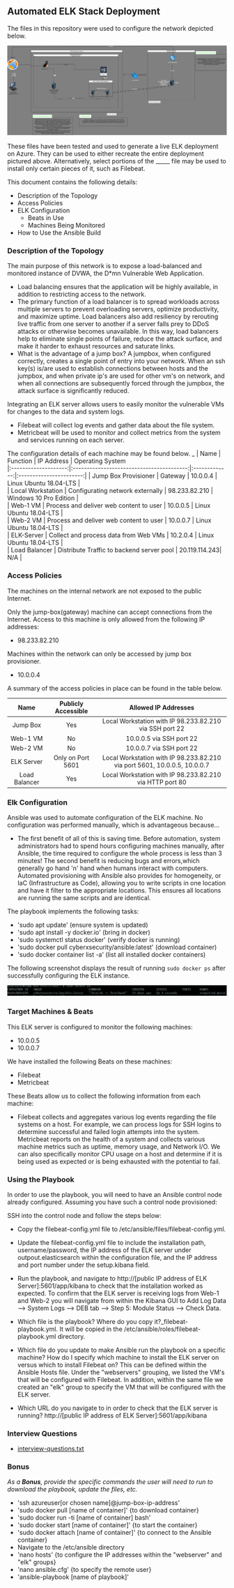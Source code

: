 ## Automated ELK Stack Deployment

The files in this repository were used to configure the network depicted below.

![Diagram of the Network](images/proj-1_network-diagram.jpg)

These files have been tested and used to generate a live ELK deployment on Azure. They can be used to either recreate the entire deployment pictured above. Alternatively, select portions of the _____ file may be used to install only certain pieces of it, such as Filebeat.

This document contains the following details:

- Description of the Topology
- Access Policies
- ELK Configuration
  - Beats in Use
  - Machines Being Monitored
- How to Use the Ansible Build


### Description of the Topology

The main purpose of this network is to expose a load-balanced and monitored instance of DVWA, the D*mn Vulnerable Web Application.

- Load balancing ensures that the application will be highly available, in addition to restricting access to the network.
- The primary function of a load balancer is to spread workloads across multiple servers to prevent overloading servers, optimize productivity, and maximize uptime. Load balancers also add resiliency by rerouting live traffic from one server to another if a server falls prey to DDoS attacks or otherwise becomes unavailable. In this way, load balancers help to eliminate single points of failure, reduce the attack surface, and make it harder to exhaust resources and saturate links.
-  What is the advantage of a jump box? A jumpbox, when configured correctly, creates a single point of entry into your network. When an ssh key(s) is/are used to establish connections between hosts and the jumpbox, and when private ip's are used for other vm's on network, and when all connections are subsequently forced through the jumpbox, the attack surface is significantly reduced.

Integrating an ELK server allows users to easily monitor the vulnerable VMs for changes to the data and system logs.
- Filebeat will collect log events and gather data about the file system.
- Metricbeat will be used to monitor and collect metrics from the system and services running on each server.

The configuration details of each machine may be found below.
_
|         Name         |                  Function                 |   IP Address  |     Operating System    
|:--------------------:|:-----------------------------------------:|:-------------:|:-----------------------:|
| Jump Box Provisioner | Gateway                                   | 10.0.0.4      | Linux Ubuntu 18.04-LTS  |   
| Local Workstation    | Configurating network externally          | 98.233.82.210 | Windows 10 Pro Edition  |   
| Web-1 VM             | Process and deliver web content to user   | 10.0.0.5      | Linux Ubuntu 18.04-LTS  |   
| Web-2 VM             | Process and deliver web content to user   | 10.0.0.7      | Linux Ubuntu 18.04-LTS  |   
| ELK-Server           | Collect and process data from Web VMs     | 10.2.0.4      | Linux Ubuntu 18.04-LTS  |   
| Load Balancer        | Distribute Traffic to backend server pool | 20.119.114.243| N/A                     |   

### Access Policies

The machines on the internal network are not exposed to the public Internet. 

Only the jump-box(gateway) machine can accept connections from the Internet. Access to this machine is only allowed from the following IP addresses:
- 98.233.82.210

Machines within the network can only be accessed by jump box provisioner.
- 10.0.0.4

A summary of the access policies in place can be found in the table below.

|      Name     	| Publicly Accessible 	|                       Allowed IP Addresses                      	|
|:-------------:	|:-------------------:	|:---------------------------------------------------------------:	|
| Jump Box      	| Yes                 	| Local Workstation with IP 98.233.82.210 via SSH port 22         	|
| Web-1 VM      	| No                  	| 10.0.0.5 via SSH port 22                                        	|
| Web-2 VM      	| No                  	| 10.0.0.7 via SSH port 22                                        	|
| ELK Server    	| Only on Port 5601   	| Local Workstation with IP 98.233.82.210 via port 5601, 10.0.0.5, 10.0.0.7 	|
| Load Balancer 	| Yes                 	| Local Workstation with IP 98.233.82.210 via HTTP port 80        	|

### Elk Configuration

Ansible was used to automate configuration of the ELK machine. No configuration was performed manually, which is advantageous because...

- The first benefit of all of this is saving time. Before automation, system administrators had to spend hours configuring machines
  manually, after Ansible, the time required to configure the whole process is less than 3 minutes! The second benefit is reducing
  bugs and errors,which generally go hand 'n' hand when humans interact with computers. Automated provisioning with Ansible also provides for homogeneity, or IaC (Infrastructure as Code),
  allowing you to write scripts in one location and have it filter to the appropriate locations. This ensures all locations are running the 
  same scripts and are identical. 

The playbook implements the following tasks:

- 'sudo apt update' (ensure system is updated)
- 'sudo apt install -y docker.io' (bring in docker)
- 'sudo systemctl status docker' (verify docker is running)
- 'sudo docker pull cyberxsecurity/ansible:latest' (download container)
- 'sudo docker container list -a' (list all installed docker containers)

The following screenshot displays the result of running `sudo docker ps` after successfully configuring the ELK instance.

![Output of $sudo docker ps](images/sudo-docker-ps.png)

### Target Machines & Beats
This ELK server is configured to monitor the following machines:

- 10.0.0.5
- 10.0.0.7

We have installed the following Beats on these machines:

- Filebeat
- Metricbeat

These Beats allow us to collect the following information from each machine:

- Filebeat collects and aggregates various log events regarding the file systems on a host. For example, we can process logs for SSH logins
  to determine successful and failed login attempts into the system. Metricbeat reports on the health of a system and collects various machine
  metrics such as uptime, memory usage, and Network I/O. We can also specifically monitor CPU usage on a host and determine if it is being used
  as expected or is being exhausted with the potential to fail.

### Using the Playbook
In order to use the playbook, you will need to have an Ansible control node already configured. Assuming you have such a control node provisioned: 

SSH into the control node and follow the steps below:

- Copy the filebeat-config.yml file to /etc/ansible/files/filebeat-config.yml.
- Update the filebeat-config.yml file to include the installation path, username/password,
  the IP address of the ELK server under outpout.elasticsearch within the configuration file,
  and the IP address and port number under the setup.kibana field.
- Run the playbook, and navigate to http://[public IP address of ELK Server]:5601/app/kibana
  to check that the installation worked as expected. To confirm that the ELK server is receiving
  logs from Web-1 and Web-2 you will navigate from within the Kibana GUI to Add Log Data --> System Logs
  --> DEB tab --> Step 5: Module Status --> Check Data.


- Which file is the playbook? Where do you copy it?_filebeat-playbook.yml. It will be copied in the /etc/ansible/roles/filebeat-playbook.yml directory.

- Which file do you update to make Ansible run the playbook on a specific machine? How do I specify which machine to install the ELK server
  on versus which to install Filebeat on? This can be defined within the Ansible Hosts file. Under the "webservers" grouping, we listed the VM's
  that will be configured with Filebeat. In addition, within the same file we created an "elk" group to specify the VM that will be configured
  with the ELK server.

- Which URL do you navigate to in order to check that the ELK server is running? http://[public IP address of ELK Server]:5601/app/kibana

### Interview Questions
- [interview-questions.txt](https://docs.google.com/document/d/1Bw-42tYTR9CUNvehy0klxZTPD2rMRu-QcqG7vrq5f2I/edit?usp=sharing)

### Bonus

_As a **Bonus**, provide the specific commands the user will need to run to download the playbook, update the files, etc._

- 'ssh azureuser[or chosen name]@jump-box-ip-address'
- 'sudo docker pull [name of container]' {to download container}
- 'sudo docker run -ti [name of container] bash'
- 'sudo docker start [name of container]' {to start the container}
- 'sudo docker attach [name of container]'  {to connect to the Ansible container}
- Navigate to the /etc/ansible directory
- 'nano hosts' {to configure the IP addresses within the "webserver" and "elk" groups}
- 'nano ansible.cfg' {to specify the remote user}
- 'ansible-playbook [name of playbook]'
